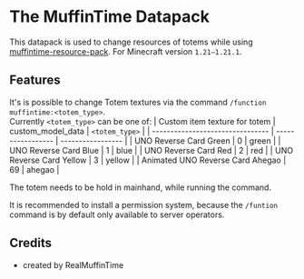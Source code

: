 # The MuffinTime Datapack

This datapack is used to change resources of totems while using [muffintime-resource-pack](https://github.com/RealMuffinTime/muffintime-resource-pack). For Minecraft version `1.21–1.21.1`.

## Features

It's is possible to change Totem textures via the command `/function muffintime:<totem_type>`.  
Currently `<totem_type>` can be one of:
   | Custom item texture for totem    | custom_model_data | `<totem_type>`    |
   | -------------------------------- | ----------------- | ----------------- |
   | UNO Reverse Card Green           | 0                 | green             |
   | UNO Reverse Card Blue            | 1                 | blue              |
   | UNO Reverse Card Red             | 2                 | red               |
   | UNO Reverse Card Yellow          | 3                 | yellow            |
   | Animated UNO Reverse Card Ahegao | 69                | ahegao            |

The totem needs to be hold in mainhand, while running the command.

It is recommended to install a permission system, because the `/funtion` command is by default only available to server operators.

## Credits

* created by RealMuffinTime